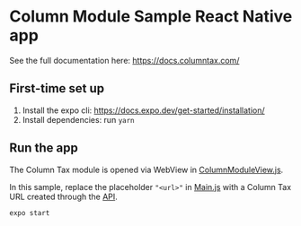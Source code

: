 # Column Module Sample React Native app

See the full documentation here: https://docs.columntax.com/

## First-time set up

1. Install the expo cli: https://docs.expo.dev/get-started/installation/
1. Install dependencies: run `yarn`

## Run the app

The Column Tax module is opened via WebView in [ColumnModuleView.js](https://github.com/column-tax/column-react-native-sample/blob/main/ColumnModuleView.js).

In this sample, replace the placeholder `"<url>"` in [Main.js](https://github.com/column-tax/column-react-native-sample/blob/main/Main.js#L8) with a Column Tax URL
created through the [API](https://docs.columntax.com/reference/express-initialize-tax-filing).

```
expo start
```
